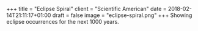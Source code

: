 +++
title = "Eclipse Spiral"
client = "Scientific American"
date = 2018-02-14T21:11:17+01:00
draft = false
image = "eclipse-spiral.png"
+++
Showing eclipse occurrences for the next 1000 years.